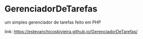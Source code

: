 # GerenciadorDeTarefas
um simples gerenciador de tarefas feito em PHP

link: https://estevanchicoskivieira.github.io/GerenciadorDeTarefas/
